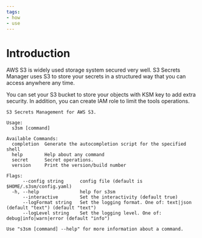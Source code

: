 ```yaml
---
tags:
- how
- use
---
```


# Introduction

AWS S3 is widely used storage system secured very well. S3 Secrets Manager uses S3 to store your secrets in a structured
way that you can access anywhere any time.

You can set your S3 bucket to store your objects with KSM key to add extra security. In addition, you can create IAM
role to limit the tools operations.

```shell
S3 Secrets Management for AWS S3.

Usage:
  s3sm [command]

Available Commands:
  completion  Generate the autocompletion script for the specified shell
  help        Help about any command
  secret      Secret operations.
  version     Print the version/build number

Flags:
      --config string      config file (default is $HOME/.s3sm/config.yaml)
  -h, --help               help for s3sm
      --interactive        Set the interactivity (default true)
      --logFormat string   Set the logging format. One of: text|json (default "text") (default "text")
      --logLevel string    Set the logging level. One of: debug|info|warn|error (default "info")

Use "s3sm [command] --help" for more information about a command.
```
